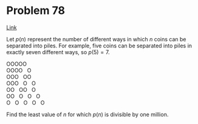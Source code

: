 # Problem 78

[Link](https://projecteuler.net/problem=78)

Let $p(n)$ represent the number of different ways in which $n$ coins can be separated into piles. For example, five coins can be separated into piles in exactly seven different ways, so $p(5)=7$.

OOOOO  
OOOO   O  
OOO   OO  
OOO   O   O  
OO   OO   O  
OO   O   O   O  
O   O   O   O   O 

Find the least value of $n$ for which $p(n)$ is divisible by one million.